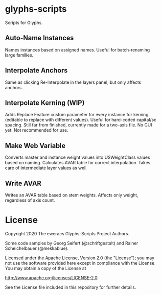 # glyphs-scripts
Scripts for Glyphs.

## Auto-Name Instances
Names instances based on assigned names. Useful for batch-renaming large families.

## Interpolate Anchors
Same as clicking Re-Interpolate in the layers panel, but only affects anchors.

## Interpolate Kerning (WIP)
Adds Replace Feature custom parameter for every instance for kerning (editable to replace with different values). Useful for hard-coded capital/sc spacing. Still far from finished, currently made for a two-axis file. No GUI yet. Not recommended for use.

## Make Web Variable
Converts master and instance weight values into USWeightClass values based on naming. Calculates AVAR table for correct interpolation. Takes care of intermediate layer values as well.

## Write AVAR
Writes an AVAR table based on stem weights. Affects only weight, regardless of axis count.


# License

Copyright 2020 The eweracs Glyphs-Scripts Project Authors.

Some code samples by Georg Seifert (@schriftgestalt) and Rainer Scheichelbauer (@mekkablue).

Licensed under the Apache License, Version 2.0 (the "License");
you may not use the software provided here except in compliance with the License.
You may obtain a copy of the License at

http://www.apache.org/licenses/LICENSE-2.0

See the License file included in this repository for further details.
